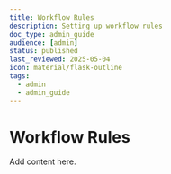 ```yaml
---
title: Workflow Rules
description: Setting up workflow rules
doc_type: admin_guide
audience: [admin]
status: published
last_reviewed: 2025-05-04
icon: material/flask-outline
tags:
  - admin
  - admin_guide
---
```


# Workflow Rules

Add content here.
